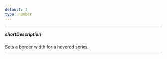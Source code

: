 ```yaml
---
default: 3
type: number
---
```

---
##### shortDescription
Sets a border width for a hovered series.

---
